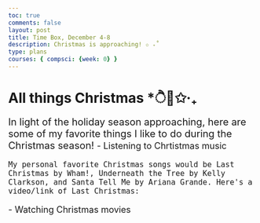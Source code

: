 ```yaml
---
toc: true
comments: false
layout: post
title: Time Box, December 4-8
description: Christmas is approaching! ✩ ₊˚
type: plans
courses: { compsci: {week: 0} }
---
```


# All things Christmas *ੈ🎄✩‧₊
<span style="font-size: 20px;">
In light of the holiday season approaching, here are some of my favorite things I like to do during the Christmas season! 

<span style="font-size: 18px;">
- Listening to Chrtistmas music

    My personal favorite Christmas songs would be Last Christmas by Wham!, Underneath the Tree by Kelly Clarkson, and Santa Tell Me by Ariana Grande. Here's a video/link of Last Christmas: 

<span style="font-size: 18px;">
- Watching Christmas movies 
